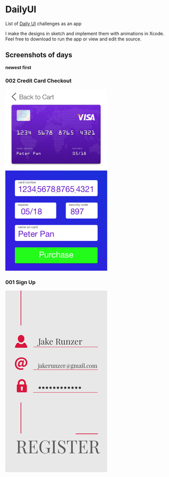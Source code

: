 # DailyUI
List of [Daily UI](http://www.100daysui.com/) challenges as an app

I make the designs in sketch and implement them with animations in Xcode.
Feel free to download to run the app or view and edit the source.

## Screenshots of days
**newest first**

### 002 Credit Card Checkout

![credit card checkout](https://raw.githubusercontent.com/coffee-cup/DailyUI/master/Shreenshots/CreditCard.png)

### 001 Sign Up

![sign up](https://raw.githubusercontent.com/coffee-cup/DailyUI/master/Shreenshots/SignUp.png)
